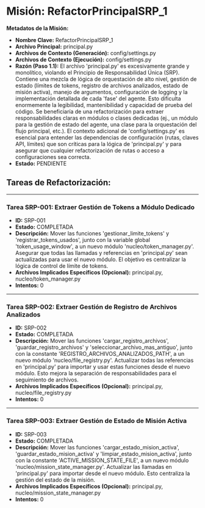 # Misión: RefactorPrincipalSRP_1

**Metadatos de la Misión:**
- **Nombre Clave:** RefactorPrincipalSRP_1
- **Archivo Principal:** principal.py
- **Archivos de Contexto (Generación):** config/settings.py
- **Archivos de Contexto (Ejecución):** config/settings.py
- **Razón (Paso 1.1):** El archivo 'principal.py' es excesivamente grande y monolítico, violando el Principio de Responsabilidad Única (SRP). Contiene una mezcla de lógica de orquestación de alto nivel, gestión de estado (límites de tokens, registro de archivos analizados, estado de misión activa), manejo de argumentos, configuración de logging y la implementación detallada de cada 'fase' del agente. Esto dificulta enormemente la legibilidad, mantenibilidad y capacidad de prueba del código. Se beneficiaría de una refactorización para extraer responsabilidades claras en módulos o clases dedicadas (ej., un módulo para la gestión de estado del agente, una clase para la orquestación del flujo principal, etc.). El contexto adicional de 'config/settings.py' es esencial para entender las dependencias de configuración (rutas, claves API, límites) que son críticas para la lógica de 'principal.py' y para asegurar que cualquier refactorización de rutas o acceso a configuraciones sea correcta.
- **Estado:** PENDIENTE

## Tareas de Refactorización:
---
### Tarea SRP-001: Extraer Gestión de Tokens a Módulo Dedicado
- **ID:** SRP-001
- **Estado:** COMPLETADA
- **Descripción:** Mover las funciones 'gestionar_limite_tokens' y 'registrar_tokens_usados', junto con la variable global 'token_usage_window', a un nuevo módulo 'nucleo/token_manager.py'. Asegurar que todas las llamadas y referencias en 'principal.py' sean actualizadas para usar el nuevo módulo. El objetivo es centralizar la lógica de control de límite de tokens.
- **Archivos Implicados Específicos (Opcional):** principal.py, nucleo/token_manager.py
- **Intentos:** 0
---
### Tarea SRP-002: Extraer Gestión de Registro de Archivos Analizados
- **ID:** SRP-002
- **Estado:** COMPLETADA
- **Descripción:** Mover las funciones 'cargar_registro_archivos', 'guardar_registro_archivos' y 'seleccionar_archivo_mas_antiguo', junto con la constante 'REGISTRO_ARCHIVOS_ANALIZADOS_PATH', a un nuevo módulo 'nucleo/file_registry.py'. Actualizar todas las referencias en 'principal.py' para importar y usar estas funciones desde el nuevo módulo. Esto mejora la separación de responsabilidades para el seguimiento de archivos.
- **Archivos Implicados Específicos (Opcional):** principal.py, nucleo/file_registry.py
- **Intentos:** 0
---
### Tarea SRP-003: Extraer Gestión de Estado de Misión Activa
- **ID:** SRP-003
- **Estado:** COMPLETADA
- **Descripción:** Mover las funciones 'cargar_estado_mision_activa', 'guardar_estado_mision_activa' y 'limpiar_estado_mision_activa', junto con la constante 'ACTIVE_MISSION_STATE_FILE', a un nuevo módulo 'nucleo/mission_state_manager.py'. Actualizar las llamadas en 'principal.py' para importar desde el nuevo módulo. Esto centraliza la gestión del estado de la misión.
- **Archivos Implicados Específicos (Opcional):** principal.py, nucleo/mission_state_manager.py
- **Intentos:** 0